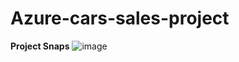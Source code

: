 # Azure-cars-sales-project

**Project Snaps**
![image](https://github.com/user-attachments/assets/f14c510c-de33-400a-8356-c68e75559355)
